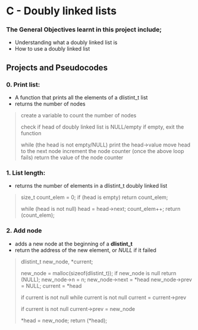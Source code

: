# C - Doubly linked lists

### The General Objectives learnt in this project include;
- Understanding what a doubly linked list is
- How to use a doubly linked list

## Projects and Pseudocodes

### 0. Print list:
- A function that prints all the elements of a dlistint_t list
- returns the number of nodes

>create a variable to count the number of nodes
>
>check if head of doubly linked list is NULL/empty
>      if empty, exit the function
>
>while (the head is not empty/NULL)
>      print the head->value
>      move head to the next node
>      increment the node counter
>      (once the above loop fails)
>return the value of the node counter

### 1. List length:
- returns the number of elements in a dlistint_t doubly linked list

>size_t count_elem = 0;
>if (head is empty)
>   return count_elem;
>
>while (head is not null)
>      head = head->next;
>      count_elem++;
>return (count_elem);

### 2. Add node
- adds a new node at the beginning of a **dlistint_t**
- return the address of the new element, or *NULL* if it failed

> dlistint_t new_node, *current;
>
> new_node = malloc(sizeof(dlistint_t));
> if new_node is null
>    return (NULL);
> new_node->n = n;
> new_node->next = *head
> new_node->prev = NULL;
> current = *head
>
> if current is not null
>    while current is not null
>    	   current = current->prev    
>
> if current is not null
>    current->prev = new_node
>
> *head = new_node;
> return (*head);